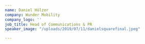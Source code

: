 ```yaml
---
name: Daniel Hölzer
company: Wunder Mobility
company_logo: ''
job_title: Head of Communications & PR
speaker_image: "/uploads/2019/07/11/danielsquarefinal.jpeg"

---
```

